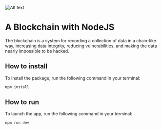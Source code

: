 ![Alt text](https://th.bing.com/th/id/R.225dc61b90e76e12a6ea1818a469db7e?rik=%2fMerPS8Jvj0npw&pid=ImgRaw&r=0)

# A Blockchain with NodeJS

The blockchain is a system for recording a collection of data in a chain-like way, increasing data integrity, reducing vulnerabilities, and making the data nearly impossible to be hacked.

## How to install

To install the package, run the following command in your terminal:

```javascript
npm install
```

## How to run

To launch the app, run the following command in your terminal:

```javascript
npm run dev

